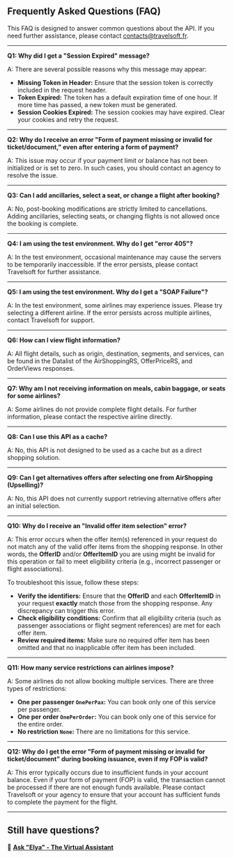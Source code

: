 ## Frequently Asked Questions (FAQ)

This FAQ is designed to answer common questions about the API. If you need further assistance, please contact contacts@travelsoft.fr.

---

**Q1: Why did I get a "Session Expired" message?**

A: There are several possible reasons why this message may appear:

- **Missing Token in Header:** Ensure that the session token is correctly included in the request header.
- **Token Expired:** The token has a default expiration time of one hour. If more time has passed, a new token must be generated.
- **Session Cookies Expired:** The session cookies may have expired. Clear your cookies and retry the request.

---

**Q2: Why do I receive an error "Form of payment missing or invalid for ticket/document," even after entering a form of payment?**

A: This issue may occur if your payment limit or balance has not been initialized or is set to zero. In such cases, you should contact an agency to resolve the issue.  

---


**Q3: Can I add ancillaries, select a seat, or change a flight after booking?**

A: No, post-booking modifications are strictly limited to cancellations. Adding ancillaries, selecting seats, or changing flights is not allowed once the booking is complete.  

---

**Q4: I am using the test environment. Why do I get "error 405"?**  

A: In the test environment, occasional maintenance may cause the servers to be temporarily inaccessible. If the error persists, please contact Travelsoft for further assistance.  

---

**Q5: I am using the test environment. Why do I get a "SOAP Failure"?**  

A: In the test environment, some airlines may experience issues. Please try selecting a different airline. If the error persists across multiple airlines, contact Travelsoft for support.  

---

**Q6: How can I view flight information?**  

A: All flight details, such as origin, destination, segments, and services, can be found in the Datalist of the AirShoppingRS, OfferPriceRS, and OrderViews responses.  

---

**Q7: Why am I not receiving information on meals, cabin baggage, or seats for some airlines?**  

A: Some airlines do not provide complete flight details. For further information, please contact the respective airline directly.  

---

**Q8: Can I use this API as a cache?**  

A: No, this API is not designed to be used as a cache but as a direct shopping solution.  

---

**Q9: Can I get alternatives offers after selecting one from AirShopping (Upselling)?**  

A: No, this API does not currently support retrieving alternative offers after an initial selection.  

---

**Q10: Why do I receive an "Invalid offer item selection" error?**  

A: This error occurs when the offer item(s) referenced in your request do not match any of the valid offer items from the shopping response. In other words, the **OfferID** and/or **OfferItemID** you are using might be invalid for this operation or fail to meet eligibility criteria (e.g., incorrect passenger or flight associations).  

To troubleshoot this issue, follow these steps:  

- **Verify the identifiers:** Ensure that the **OfferID** and each **OfferItemID** in your request **exactly** match those from the shopping response. Any discrepancy can trigger this error.  
- **Check eligibility conditions:** Confirm that all eligibility criteria (such as passenger associations or flight segment references) are met for each offer item.  
- **Review required items:** Make sure no required offer item has been omitted and that no inapplicable offer item has been included.  

---

**Q11: How many service restrictions can airlines impose?**  

A: Some airlines do not allow booking multiple services. There are three types of restrictions:  

- **One per passenger `OnePerPax`:** You can book only one of this service per passenger.  
- **One per order `OnePerOrder`:** You can book only one of this service for the entire order.  
- **No restriction `None`:** There are no limitations for this service.  

---

**Q12: Why do I get the error "Form of payment missing or invalid for ticket/document" during booking issuance, even if my FOP is valid?**  

A: This error typically occurs due to insufficient funds in your account balance. Even if your form of payment (FOP) is valid, the transaction cannot be processed if there are not enough funds available. Please contact Travelsoft or your agency to ensure that your account has sufficient funds to complete the payment for the flight.  

---

## Still have questions?   
💬 [**Ask "Elya" - The Virtual Assistant**](chatbot.html)
